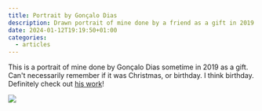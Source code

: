```yaml
---
title: Portrait by Gonçalo Dias
description: Drawn portrait of mine done by a friend as a gift in 2019.
date: 2024-01-12T19:19:50+01:00
categories:
  - articles
---
```


This is a portrait of mine done by Gonçalo Dias sometime in 2019 as a gift. Can't necessarily remember if it was Christmas, or birthday. I think birthday. Definitely check out [his work](https://linktr.ee/kitsuneyume)!

<!--more-->

![](/2024/01/12/portrait-by-goncalo-dias/portrait.jpg?class=gd-frame)
